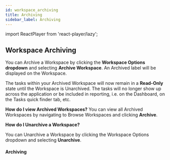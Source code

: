 ```yaml
---
id: workspace_archiving
title: Archiving
sidebar_label: Archiving 
---
```


import ReactPlayer from 'react-player/lazy';

## Workspace Archiving

You can Archive a Workspace by clicking the **Workspace Options dropdown** and selecting **Archive Workspace**. An Archived label will be displayed on the Workspace.

The tasks within your Archived Workspace will now remain in a **Read-Only** state until the Workspace is Unarchived. The tasks will no longer show up across the application or be included in reporting, i.e. on the Dashboard, on the Tasks quick finder tab, etc.

**How do I view Archived Workspaces?**
You can view all Archived Workspaces by navigating to Browse Workspaces and clicking **Archive**.

**How do I Unarchive a Workspace?**

You can Unarchive a Workspace by clicking the Workspace Options dropdown and selecting **Unarchive**.

#### Archiving

  <ReactPlayer 
  url='https://vimeo.com/473816239/5c72ead62b'
  width="100%"
  controls="true"/>    

<br/>
<br/>